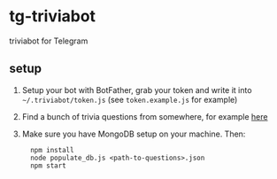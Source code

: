 # tg-triviabot
triviabot for Telegram

## setup

1. Setup your bot with BotFather, grab your token and write it into
   `~/.triviabot/token.js` (see `token.example.js` for example)
2. Find a bunch of trivia questions from somewhere, for example
   [here](https://www.reddit.com/r/datasets/comments/1uyd0t/200000_jeopardy_questions_in_a_json_file/)
3. Make sure you have MongoDB setup on your machine. Then:

         npm install
         node populate_db.js <path-to-questions>.json
         npm start

